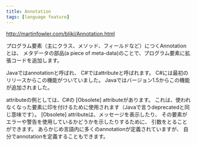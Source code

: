 ```yaml
---
title: Annotation
tags: [language feature]
---
```


http://martinfowler.com/bliki/Annotation.html

プログラム要素（主にクラス、メソッド、フィールドなど）につくAnnotationとは、
メタデータの部品(a piece of meta-data)のことで、プログラム要素に拡張コードを追加します。

Javaではannotationと呼ばれ、
C#ではattributeと呼ばれます。
C#には最初のリリースからこの機能がついていました。
Javaではバージョン1.5からこの機能が追加されました。


attributeの例としては、C#の [Obsolete] attributeがあります。
これは、使われなくなった要素に印を付けるために使用されます（Javaで言うdeprecatedと同じ意味です）。
[Obsolete] attributeは、メッセージを表示したり、
その要素がエラーや警告を使用しているかどうかを示したりするために、
引数をとることができます。
あらかじめ言語内に多くのannotationが定義されていますが、
自分でannotationを定義することもできます。
